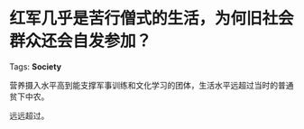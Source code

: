 # 红军几乎是苦行僧式的生活，为何旧社会群众还会自发参加？

Tags: **Society**

营养摄入水平高到能支撑军事训练和文化学习的团体，生活水平远超过当时的普通贫下中农。

远远超过。



